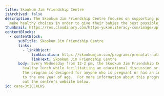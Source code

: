 ```yaml
---
title: Skookum Jim Friendship Centre
isArchived: false
description: The Skookum Jim Friendship Centre focuses on supporting parents to
  make healthy choices in order to give their babies the best possible start.
thumbnail: https://res.cloudinary.com/https-yukonliteracy-com/image/upload/q_35/v1648530862/screen-shot-2022-03-09-at-11.19.43-am_w8symx.png
contentBlocks:
  - contentBlock:
      subTitle: Skookum Jim Friendship Centre
      links:
        - linkObject:
            linkLocation: https://skookumjim.com/programs/prenatal-nutrition/
            linkText: Skookum Jim Friendship Centre
      body: Every Wednesday from 12-2 pm, the Skookum Jim Friendship Centre serves a
        healthy lunch while facilitatiing an educational discussion or activity.
        The program is designed for anyone who is pregnant or has an infant up
        to the one year of age.  For more information about this program, check
        out the centre's website below.
id: care-3tICCXLHS
---
```


